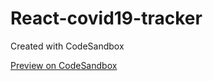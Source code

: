 # React-covid19-tracker
Created with CodeSandbox

[Preview on CodeSandbox](https://codesandbox.io/s/affectionate-shaw-5im0m)
